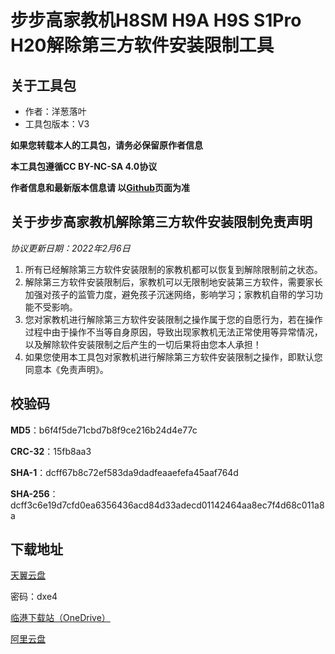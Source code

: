 # 步步高家教机H8SM H9A H9S S1Pro H20解除第三方软件安装限制工具

## 关于工具包
- 作者：洋葱落叶
- 工具包版本：V3

**如果您转载本人的工具包，请务必保留原作者信息**

**本工具包遵循CC BY-NC-SA 4.0协议**

**作者信息和最新版本信息请 以[Github](https://github.com/ycly2333/EEBBK_package_tool/blob/main/MT8167.md)页面为准**

## 关于步步高家教机解除第三方软件安装限制免责声明
*协议更新日期：2022年2月6日*
1. 所有已经解除第三方软件安装限制的家教机都可以恢复到解除限制前之状态。
2. 解除第三方软件安装限制后，家教机可以无限制地安装第三方软件，需要家长加强对孩子的监管力度，避免孩子沉迷网络，影响学习；家教机自带的学习功能不受影响。
3. 您对家教机进行解除第三方软件安装限制之操作属于您的自愿行为，若在操作过程中由于操作不当等自身原因，导致出现家教机无法正常使用等异常情况，以及解除软件安装限制之后产生的一切后果将由您本人承担！
4. 如果您使用本工具包对家教机进行解除第三方软件安装限制之操作，即默认您同意本《免责声明》。

## 校验码
**MD5**：b6f4f5de71cbd7b8f9ce216b24d4e77c

**CRC-32**：15fb8aa3

**SHA-1**：dcff67b8c72ef583da9dadfeaaefefa45aaf764d

**SHA-256**：dcff3c6e19d7cfd0ea6356436acd84d33adecd01142464aa8ec7f4d68c011a8a

## 下载地址
[天翼云盘](https://cloud.189.cn/t/VBFnaunUnIza)

密码：dxe4

[临港下载站（OneDrive）](https://lingang.xyz/6/main/EEBBK/MT8167)

[阿里云盘](https://www.aliyundrive.com/s/aYwYsZPvLM2)
